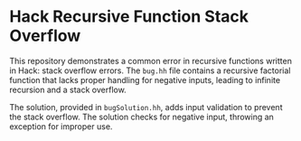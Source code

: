 # Hack Recursive Function Stack Overflow

This repository demonstrates a common error in recursive functions written in Hack: stack overflow errors. The `bug.hh` file contains a recursive factorial function that lacks proper handling for negative inputs, leading to infinite recursion and a stack overflow.

The solution, provided in `bugSolution.hh`, adds input validation to prevent the stack overflow.  The solution checks for negative input, throwing an exception for improper use.